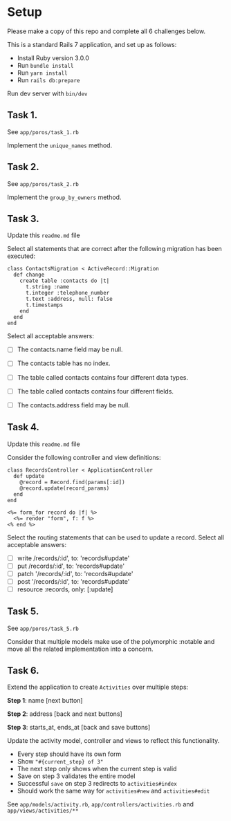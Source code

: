 # Setup

Please make a copy of this repo and complete all 6 challenges below.

This is a standard Rails 7 application, and set up as follows:

- Install Ruby version 3.0.0
- Run `bundle install`
- Run `yarn install`
- Run `rails db:prepare`

Run dev server with `bin/dev`

## Task 1.
See `app/poros/task_1.rb`

Implement the `unique_names` method.


## Task 2.
See `app/poros/task_2.rb`

Implement the `group_by_owners` method.


## Task 3.
Update this `readme.md` file

Select all statements that are correct after the following migration has been executed:
```
class ContactsMigration < ActiveRecord::Migration
  def change
    create table :contacts do |t|
      t.string :name
      t.integer :telephone_number
      t.text :address, null: false
      t.timestamps
    end
  end
end
```

Select all acceptable answers:
- [ ] The contacts.name field may be null.
- [ ] The contacts table has no index.
- [ ] The table called contacts contains four different data types.
- [ ] The table called contacts contains four different fields.
- [ ] The contacts.address field may be null.


## Task 4.
Update this `readme.md` file

Consider the following controller and view definitions:
```
class RecordsController < ApplicationController
  def update
    @record = Record.find(params[:id])
    @record.update(record_params)
  end
end
```

```
<%= form_for record do |f| %>
  <%= render "form", f: f %>
<% end %>
```

Select the routing statements that can be used to update a record. Select all acceptable answers:
- [ ] write /records/:id', to: 'records#update'
- [ ] put /records/:id', to: 'records#update'
- [ ] patch '/records/:id', to: 'records#update'
- [ ] post '/records/:id', to: 'records#update'
- [ ] resource :records, only: [:update]

## Task 5.
See `app/poros/task_5.rb`

Consider that multiple models make use of the polymorphic :notable and move all the related implementation into a concern.


## Task 6.
Extend the application to create `Activities` over multiple steps:

**Step 1**: name [next button]

**Step 2**: address [back and next buttons]

**Step 3**: starts_at, ends_at [back and save buttons]

Update the activity model, controller and views to reflect this functionality. 

- Every step should have its own form
- Show `"#{current_step} of 3"`
- The next step only shows when the current step is valid
- Save on step 3 validates the entire model
- Successful `save` on step 3 redirects to `activities#index`
- Should work the same way for `activities#new` and `activities#edit`

See `app/models/activity.rb`, `app/controllers/activities.rb` and `app/views/activities/**`